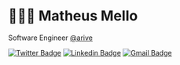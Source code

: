 # 👨🏻‍🎨 Matheus Mello

Software Engineer [@arive](https://www.getarive.com/)

[![Twitter Badge](https://img.shields.io/badge/-@Matheusmello_22-6633cc?style=flat-square&labelColor=6633cc&logo=twitter&logoColor=white&link=https://twitter.com/Matheusmello_22)](https://twitter.com/Matheusmello_22)
[![Linkedin Badge](https://img.shields.io/badge/-Matheus%20Mello-6633cc?style=flat-square&logo=Linkedin&logoColor=white&link=https://www.linkedin.com/in/melloo/)](https://www.linkedin.com/in/melloo/)
[![Gmail Badge](https://img.shields.io/badge/-matheus.mello.developer@gmail.com-6633cc?style=flat-square&logo=Gmail&logoColor=white&link=mailto:matheus.mello.developer@gmail.com)](mailto:matheus.mello.developer@gmail.com)
